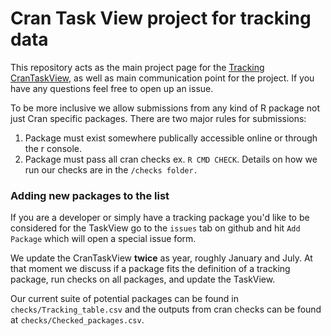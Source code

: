 # Cran Task View project for tracking data

This repository acts as the main project page for the [Tracking CranTaskView](https://cran.r-project.org/web/views/Tracking.html), as well as main communication point for the project. If you have any questions feel free to open up an issue.

To be more inclusive we allow submissions from any kind of R package not just Cran specific packages. There are two major rules for submissions:  

1. Package must exist somewhere publically accessible online or through the r console.  
2. Package must pass all cran checks ex. `R CMD CHECK`. Details on how we run our checks are in the `/checks folder.`

### Adding new packages to the list
If you are a developer or simply have a tracking package you'd like to be considered for the TaskView go to the `issues` tab on github and hit `Add Package` which will open a special issue form.

We update the CranTaskView **twice** as year, roughly January and July. At that moment we discuss if a package fits the definition of a tracking package, run checks on all packages, and update the TaskView.

Our current suite of potential packages can be found in `checks/Tracking_table.csv` and the outputs from cran checks can be found at `checks/Checked_packages.csv`.
 
